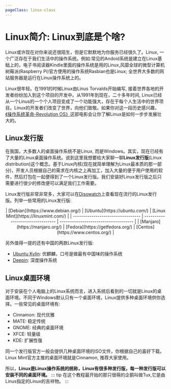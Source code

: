 ```yaml
---
pageClass: linux-class
---
```


# Linux简介: Linux到底是个啥?
Linux或许现在对你来说还很陌生，但是它默默地为你服务已经很久了。Linux, 一个广泛存在于我们生活中的操作系统。例如:常见的Andoid系统是建立在Linux基础上的，电子书阅读器Kindle里面的操作系统是用的Linux,风靡全球的微型计算机树莓派(Raspberry Pi)官方使用的操作系统Rasbian也是Linux; 全世界大多数的网站服务器是运行在Linux操作系统上的。

Linux很年轻。在1991的时候Linux由Linus Torvalds开始编写, 接着世界各地的开发者纷纷加入到这个项目的开发中。从1991年到现在，二十多年时间, Linux已经从一个Linus的一个个人项目变成了一个功能强大，存在于每个人生活中的世界项目。Linux的开发者们改变了世界，向他们致敬。如果你对这一段历史感兴趣，[《操作系统革命-Revolution OS》](https://www.bilibili.com/video/av9512574/)这部电影会让你了解Linux是如何一步步发展壮大的。
## Linux发行版
在我国，大多数人的桌面操作系统不是Linux, 而是Windows。其实，现在已经有了大量的Linux桌面操作系统。说到这里我想要给大家聊一聊**Linux发行版**(Linux distribution)这个概念。基于Linux内核(现在就简单理解为Linux最本质的那一部分)，开发人员根据自己的需求在内核之上再加工，加入大量的便于用户使用的软件，然后打包在一起便得到了一个Linux发行版。我们安装好Linux发行版之后只需要进行很少的修改便可以满足我们工作需要。

Linux发行版非常非常多，大家可以在[Disowatch](https://distrowatch.com/)上查看现在流行的Linux发行版。列举一些常用的Linux发行版:
<p align="center">
<div style="text-align:center" margin=auto> 
| [Debian](https://www.debian.org/) | [Ubuntu](https://ubuntu.com/)    | [Linux Mint](https://linuxmint.com/) |
| --------------------------------- | -------------------------------- | ------------------------------------ |
| [Manjaro](https://manjaro.org/)   | [Fedora](https://getfedora.org/) | [Centos](https://www.centos.org/)    |
 </div>
 </p>

另外值得一提的还有中国的两款Linux发行版:
- [Ubuntu Kylin](https://www.ubuntukylin.com/): 优麒麟，口号是做最有中国味的操作系统
- [Deepin](https://www.deepin.org/): 深度操作系统

## Linux桌面环境
对于安装在个人电脑上的Linux系统而言，进入系统后看到的一切就是Linux的桌面环境。不同于Windows默认只有一个桌面环境，Linux提供多种桌面环境供你选择。一些常见的桌面环境有:
- Cinnamon: 现代优雅
- MATE: 稳定传统
- GNOME: 经典的桌面环境
- XFCE: 轻量级
- KDE: 扩展性强


同一个发行版官方一般会提供几种桌面环境的ISO文件，你根据自己的喜好下载。Linux Mint官方主推的桌面环境就是Cinnamon, 推荐大家使用。

所以，**Linux是Linux操作系统的统称，Linux有很多种发行版，每一种发行版可以安装不同的桌面环境。**
::: tip
在这个教程最开始的那只很萌的企鹅叫做Tux,它是由Linus指定的Linux的吉祥物。
:::

<Livere/>